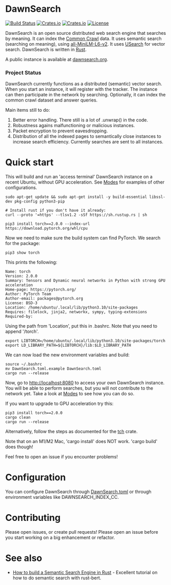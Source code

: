 # DawnSearch

[![Build Status](https://github.com/dawn-search/dawnsearch/workflows/Build/badge.svg?event=push)](https://github.com/dawn-search/dawnsearch/actions)
[![Crates.io](https://img.shields.io/crates/v/dawnsearch)](https://crates.io/crates/dawnsearch)
[![Crates.io](https://img.shields.io/crates/d/dawnsearch)](https://crates.io/crates/dawnsearch)
[![License](https://img.shields.io/crates/l/dawnsearch.svg)](LICENSE)

DawnSearch is an open source distributed web search engine that searches by meaning. It can index the [Common Crawl](https://commoncrawl.org/the-data/get-started/) data. It uses semantic search (searching on meaning), using [all-MiniLM-L6-v2](https://huggingface.co/sentence-transformers/all-MiniLM-L6-v2). It uses [USearch](https://github.com/unum-cloud/usearch) for vector search. DawnSearch is written in [Rust](https://www.rust-lang.org/).

A public instance is available at [dawnsearch.org](https://dawnsearch.org).

### Project Status

DawnSearch currently functions as a distributed (semantic) vector search. When you start an instance, it will register with the tracker. The instance can then participate in the network by searching. Optionally, it can index the common crawl dataset and answer queries.

Main items still to do:

1. Better error handling. There still is a lot of .unwrap() in the code.
2. Robustness agains malfunctioning or malicious instances.
3. Packet encryption to prevent eavesdropping.
4. Distribution of all the indexed pages to semantically close instances to increase search efficiency. Currently searches are sent to all instances.

# Quick start

This will build and run an 'access terminal' DawnSearch instance on a recent Ubuntu, without GPU acceleration. See [Modes](Modes.md) for examples of other configurations.

    sudo apt-get update && sudo apt-get install -y build-essential libssl-dev pkg-config python3-pip

    # Install rust if you don't have it already:
    curl --proto '=https' --tlsv1.2 -sSf https://sh.rustup.rs | sh

    pip3 install torch==2.0.0 --index-url https://download.pytorch.org/whl/cpu

Now we need to make sure the build system can find PyTorch. We search for the package:

    pip3 show torch

This prints the following:

    Name: torch
    Version: 2.0.0
    Summary: Tensors and Dynamic neural networks in Python with strong GPU acceleration
    Home-page: https://pytorch.org/
    Author: PyTorch Team
    Author-email: packages@pytorch.org
    License: BSD-3
    Location: /home/ubuntu/.local/lib/python3.10/site-packages
    Requires: filelock, jinja2, networkx, sympy, typing-extensions
    Required-by: 

Using the path from 'Location', put this in .bashrc. Note that you need to append '/torch'.

    export LIBTORCH=/home/ubuntu/.local/lib/python3.10/site-packages/torch
    export LD_LIBRARY_PATH=${LIBTORCH}/lib:$LD_LIBRARY_PATH

We can now load the new environment variables and build:

    source ~/.bashrc
    mv DawnSearch.toml.example DawnSearch.toml
    cargo run --release

Now, go to [http://localhost:8080](http://localhost:8080) to access your own DawnSearch instance. You will be able to perform searches, but you will not contribute to the network yet. Take a look at [Modes](Modes.md) to see how you can do so.

If you want to upgrade to GPU acceleration try this:

    pip3 install torch==2.0.0
    cargo clean
    cargo run --release

Alternatively, follow the steps as documented for the [tch](https://github.com/LaurentMazare/tch-rs) crate.

Note that on an M1/M2 Mac, 'cargo install' does NOT work. 'cargo build' does though!

Feel free to open an issue if you encounter problems!

# Configuration

You can configure DawnSearch through [DawnSearch.toml](DawnSearch.toml) or through environment variables like DAWNSEARCH_INDEX_CC.

# Contributing

Please open issues, or create pull requests! Please open an issue before you start working on a big enhancement or refactor.

# See also

- [How to build a Semantic Search Engine in Rust](https://sachaarbonel.medium.com/how-to-build-a-semantic-search-engine-in-rust-e96e6378cfd9) - Excellent tutorial on how to do semantic search with rust-bert.
